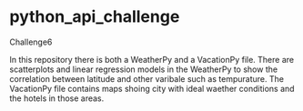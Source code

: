# python_api_challenge
Challenge6

In this repository there is both a WeatherPy and a VacationPy file. There are scatterplots and linear regression models in the WeatherPy to show the correlation between latitude and other varibale such as tempurature. The VacationPy file contains maps shoing city with ideal waether conditions and the hotels in those areas. 

